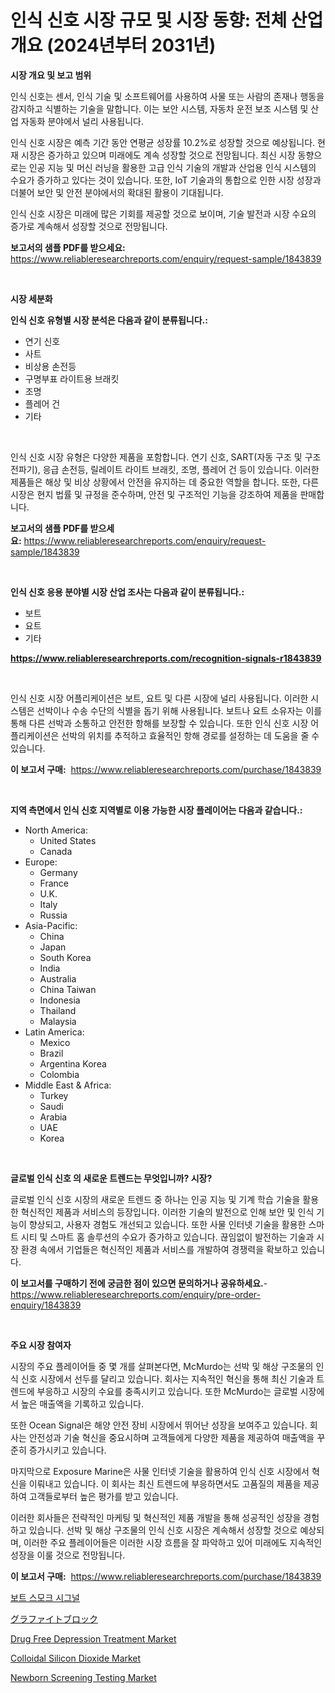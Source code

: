 <p><h1>인식 신호 시장 규모 및 시장 동향: 전체 산업 개요 (2024년부터 2031년)</h1></p><p><strong>시장 개요 및 보고 범위</strong></p>
<p><p>인식 신호는 센서, 인식 기술 및 소프트웨어를 사용하여 사물 또는 사람의 존재나 행동을 감지하고 식별하는 기술을 말합니다. 이는 보안 시스템, 자동차 운전 보조 시스템 및 산업 자동화 분야에서 널리 사용됩니다. </p><p>인식 신호 시장은 예측 기간 동안 연평균 성장률 10.2%로 성장할 것으로 예상됩니다. 현재 시장은 증가하고 있으며 미래에도 계속 성장할 것으로 전망됩니다. 최신 시장 동향으로는 인공 지능 및 머신 러닝을 활용한 고급 인식 기술의 개발과 산업용 인식 시스템의 수요가 증가하고 있다는 것이 있습니다. 또한, IoT 기술과의 통합으로 인한 시장 성장과 더불어 보안 및 안전 분야에서의 확대된 활용이 기대됩니다.</p><p>인식 신호 시장은 미래에 많은 기회를 제공할 것으로 보이며, 기술 발전과 시장 수요의 증가로 계속해서 성장할 것으로 전망됩니다.</p></p>
<p><strong>보고서의 샘플 PDF를 받으세요:</strong> <a href="https://www.reliableresearchreports.com/enquiry/request-sample/1843839">https://www.reliableresearchreports.com/enquiry/request-sample/1843839</a></p>
<p>&nbsp;</p>
<p><strong>시장 세분화</strong></p>
<p><strong>인식 신호 유형별 시장 분석은 다음과 같이 분류됩니다.:</strong></p>
<p><ul><li>연기 신호</li><li>사트</li><li>비상용 손전등</li><li>구명부표 라이트용 브래킷</li><li>조명</li><li>플레어 건</li><li>기타</li></ul></p>
<p>&nbsp;</p>
<p><p>인식 신호 시장 유형은 다양한 제품을 포함합니다. 연기 신호, SART(자동 구조 및 구조 전파기), 응급 손전등, 릴레이트 라이트 브래킷, 조명, 플레어 건 등이 있습니다. 이러한 제품들은 해상 및 비상 상황에서 안전을 유지하는 데 중요한 역할을 합니다. 또한, 다른 시장은 현지 법률 및 규정을 준수하며, 안전 및 구조적인 기능을 강조하여 제품을 판매합니다.</p></p>
<p><strong>보고서의 샘플 PDF를 받으세요:</strong>&nbsp;<a href="https://www.reliableresearchreports.com/enquiry/request-sample/1843839">https://www.reliableresearchreports.com/enquiry/request-sample/1843839</a></p>
<p>&nbsp;</p>
<p><strong> 인식 신호 응용 분야별 시장 산업 조사는 다음과 같이 분류됩니다.:</strong></p>
<p><ul><li>보트</li><li>요트</li><li>기타</li></ul></p>
<p><strong><a href="https://www.reliableresearchreports.com/recognition-signals-r1843839">https://www.reliableresearchreports.com/recognition-signals-r1843839</a></strong></p>
<p>&nbsp;</p>
<p><p>인식 신호 시장 어플리케이션은 보트, 요트 및 다른 시장에 널리 사용됩니다. 이러한 시스템은 선박이나 수송 수단의 식별을 돕기 위해 사용됩니다. 보트나 요트 소유자는 이를 통해 다른 선박과 소통하고 안전한 항해를 보장할 수 있습니다. 또한 인식 신호 시장 어플리케이션은 선박의 위치를 추적하고 효율적인 항해 경로를 설정하는 데 도움을 줄 수 있습니다.</p></p>
<p><strong>이 보고서 구매:</strong>&nbsp; <a href="https://www.reliableresearchreports.com/purchase/1843839">https://www.reliableresearchreports.com/purchase/1843839</a></p>
<p>&nbsp;</p>
<p><strong>지역 측면에서 인식 신호 지역별로 이용 가능한 시장 플레이어는 다음과 같습니다.:</strong></p>
<p><ul>
    <li>
        North America:
        <ul>
            <li>United States</li>
            <li>Canada</li>
        </ul>
    </li>
    <li>
        Europe:
        <ul>
            <li>Germany</li>
            <li>France</li>
            <li>U.K.</li>
            <li>Italy</li>
            <li>Russia</li>
        </ul>
    </li>
    <li>
        Asia-Pacific:
        <ul>
            <li>China</li>
            <li>Japan</li>
            <li>South Korea</li>
            <li>India</li>
            <li>Australia</li>
            <li>China Taiwan</li>
            <li>Indonesia</li>
            <li>Thailand</li>
            <li>Malaysia</li>
        </ul>
    </li>
    <li>
        Latin America:
        <ul>
            <li>Mexico</li>
            <li>Brazil</li>
            <li>Argentina Korea</li>
            <li>Colombia</li>
        </ul>
    </li>
    <li>
        Middle East & Africa:
        <ul>
            <li>Turkey</li>
            <li>Saudi</li>
            <li>Arabia</li>
            <li>UAE</li>
            <li>Korea</li>
        </ul>
    </li>
    </ul></p>
<p>&nbsp;</p>
<p><strong>글로벌 인식 신호 의 새로운 트렌드는 무엇입니까? 시장?</strong></p>
<p><p>글로벌 인식 신호 시장의 새로운 트렌드 중 하나는 인공 지능 및 기계 학습 기술을 활용한 혁신적인 제품과 서비스의 등장입니다. 이러한 기술의 발전으로 인해 보안 및 인식 기능이 향상되고, 사용자 경험도 개선되고 있습니다. 또한 사물 인터넷 기술을 활용한 스마트 시티 및 스마트 홈 솔루션의 수요가 증가하고 있습니다. 끊임없이 발전하는 기술과 시장 환경 속에서 기업들은 혁신적인 제품과 서비스를 개발하여 경쟁력을 확보하고 있습니다.</p></p>
<p><strong>이 보고서를 구매하기 전에 궁금한 점이 있으면 문의하거나 공유하세요.</strong>- <a href="https://www.reliableresearchreports.com/enquiry/pre-order-enquiry/1843839">https://www.reliableresearchreports.com/enquiry/pre-order-enquiry/1843839</a></p>
<p>&nbsp;</p>
<p><strong>주요 시장 참여자</strong></p>
<p><p>시장의 주요 플레이어들 중 몇 개를 살펴본다면, McMurdo는 선박 및 해상 구조물의 인식 신호 시장에서 선두를 달리고 있습니다. 회사는 지속적인 혁신을 통해 최신 기술과 트렌드에 부응하고 시장의 수요를 충족시키고 있습니다. 또한 McMurdo는 글로벌 시장에서 높은 매출액을 기록하고 있습니다.</p><p>또한 Ocean Signal은 해양 안전 장비 시장에서 뛰어난 성장을 보여주고 있습니다. 회사는 안전성과 기술 혁신을 중요시하며 고객들에게 다양한 제품을 제공하여 매출액을 꾸준히 증가시키고 있습니다.</p><p>마지막으로 Exposure Marine은 사물 인터넷 기술을 활용하여 인식 신호 시장에서 혁신을 이뤄내고 있습니다. 이 회사는 최신 트렌드에 부응하면서도 고품질의 제품을 제공하여 고객들로부터 높은 평가를 받고 있습니다.</p><p>이러한 회사들은 전략적인 마케팅 및 혁신적인 제품 개발을 통해 성공적인 성장을 경험하고 있습니다. 선박 및 해상 구조물의 인식 신호 시장은 계속해서 성장할 것으로 예상되며, 이러한 주요 플레이어들은 이러한 시장 흐름을 잘 파악하고 있어 미래에도 지속적인 성장을 이룰 것으로 전망됩니다.</p></p>
<p><strong>이 보고서 구매:</strong>&nbsp;&nbsp;<a href="https://www.reliableresearchreports.com/purchase/1843839">https://www.reliableresearchreports.com/purchase/1843839</a></p>
<p><p><a href="https://github.com/vskv4779xr1/Market-Research-Report-List-1/blob/main/416502322561.md">보트 스모크 시그널</a></p><p><a href="https://github.com/EmoryYundt1935/Market-Research-Report-List-1/blob/main/637701124536.md">グラファイトブロック</a></p><p><a href="https://github.com/mahnoor2003/Market-Research-Report-List-4/blob/main/drug-free-depression-treatment-market.md">Drug Free Depression Treatment Market</a></p><p><a href="https://issuu.com/reportprime-2/docs/colloidal-silicon-dioxide-market-size-2030.pptx">Colloidal Silicon Dioxide Market</a></p><p><a href="https://github.com/juancolorado15/Market-Research-Report-List-2/blob/main/newborn-screening-testing-market.md">Newborn Screening Testing Market</a></p></p>